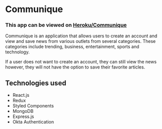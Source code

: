 # Communique

### This app can be viewed on [Heroku/Communique](https://communique-news.herokuapp.com/)

Communique is an application that allows users to create an account and view and save news from various outlets from several categories. These categories include trending, business, entertainment, sports and technology.

If a user does not want to create an account, they can still view the news however, they will not have the option to save their favorite articles.

## Technologies used

* React.js
* Redux
* Styled Components
* MongoDB
* Express.js
* Okta Authentication


